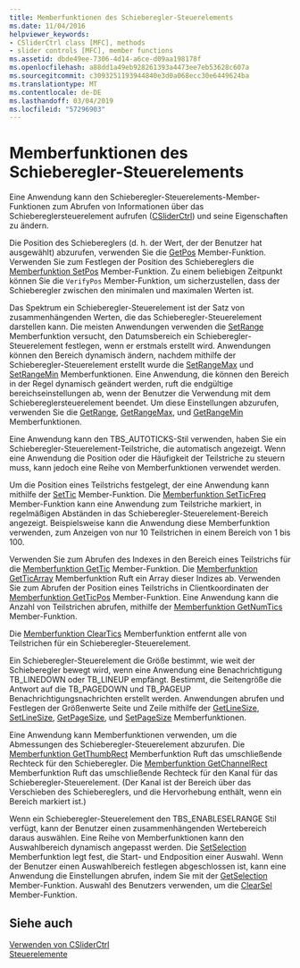 ```yaml
---
title: Memberfunktionen des Schieberegler-Steuerelements
ms.date: 11/04/2016
helpviewer_keywords:
- CSliderCtrl class [MFC], methods
- slider controls [MFC], member functions
ms.assetid: dbde49ee-7306-4d14-a6ce-d09aa198178f
ms.openlocfilehash: a88dd1a49eb928261393a4473ee7eb53628c607a
ms.sourcegitcommit: c3093251193944840e3d0a068ecc30e6449624ba
ms.translationtype: MT
ms.contentlocale: de-DE
ms.lasthandoff: 03/04/2019
ms.locfileid: "57296903"
---
```

# <a name="slider-control-member-functions"></a>Memberfunktionen des Schieberegler-Steuerelements

Eine Anwendung kann den Schieberegler-Steuerelements-Member-Funktionen zum Abrufen von Informationen über das Schiebereglersteuerelement aufrufen ([CSliderCtrl](../mfc/reference/csliderctrl-class.md)) und seine Eigenschaften zu ändern.

Die Position des Schiebereglers (d. h. der Wert, der der Benutzer hat ausgewählt) abzurufen, verwenden Sie die [GetPos](../mfc/reference/csliderctrl-class.md#getpos) Member-Funktion. Verwenden Sie zum Festlegen der Position des Schiebereglers die [Memberfunktion SetPos](../mfc/reference/csliderctrl-class.md#setpos) Member-Funktion. Zu einem beliebigen Zeitpunkt können Sie die `VerifyPos` Member-Funktion, um sicherzustellen, dass der Schieberegler zwischen den minimalen und maximalen Werten ist.

Das Spektrum ein Schieberegler-Steuerelement ist der Satz von zusammenhängenden Werten, die das Schieberegler-Steuerelement darstellen kann. Die meisten Anwendungen verwenden die [SetRange](../mfc/reference/csliderctrl-class.md#setrange) Memberfunktion versucht, den Datumsbereich ein Schieberegler-Steuerelement festlegen, wenn er erstmals erstellt wird. Anwendungen können den Bereich dynamisch ändern, nachdem mithilfe der Schieberegler-Steuerelement erstellt wurde die [SetRangeMax](../mfc/reference/csliderctrl-class.md#setrangemax) und [SetRangeMin](../mfc/reference/csliderctrl-class.md#setrangemin) Memberfunktionen. Eine Anwendung, die können den Bereich in der Regel dynamisch geändert werden, ruft die endgültige bereichseinstellungen ab, wenn der Benutzer die Verwendung mit dem Schiebereglersteuerelement beendet. Um diese Einstellungen abzurufen, verwenden Sie die [GetRange](../mfc/reference/csliderctrl-class.md#getrange), [GetRangeMax](../mfc/reference/csliderctrl-class.md#getrangemax), und [GetRangeMin](../mfc/reference/csliderctrl-class.md#getrangemin) Memberfunktionen.

Eine Anwendung kann den TBS_AUTOTICKS-Stil verwenden, haben Sie ein Schieberegler-Steuerelement-Teilstriche, die automatisch angezeigt. Wenn eine Anwendung die Position oder die Häufigkeit der Teilstriche zu steuern muss, kann jedoch eine Reihe von Memberfunktionen verwendet werden.

Um die Position eines Teilstrichs festgelegt, der eine Anwendung kann mithilfe der [SetTic](../mfc/reference/csliderctrl-class.md#settic) Member-Funktion. Die [Memberfunktion SetTicFreq](../mfc/reference/csliderctrl-class.md#setticfreq) Member-Funktion kann eine Anwendung zum Teilstriche markiert, in regelmäßigen Abständen in das Schieberegler-Steuerelement-Bereich angezeigt. Beispielsweise kann die Anwendung diese Memberfunktion verwenden, zum Anzeigen von nur 10 Teilstrichen in einem Bereich von 1 bis 100.

Verwenden Sie zum Abrufen des Indexes in den Bereich eines Teilstrichs für die [Memberfunktion GetTic](../mfc/reference/csliderctrl-class.md#gettic) Member-Funktion. Die [Memberfunktion GetTicArray](../mfc/reference/csliderctrl-class.md#getticarray) Memberfunktion Ruft ein Array dieser Indizes ab. Verwenden Sie zum Abrufen der Position eines Teilstrichs in Clientkoordinaten der [Memberfunktion GetTicPos](../mfc/reference/csliderctrl-class.md#getticpos) Member-Funktion. Eine Anwendung kann die Anzahl von Teilstrichen abrufen, mithilfe der [Memberfunktion GetNumTics](../mfc/reference/csliderctrl-class.md#getnumtics) Member-Funktion.

Die [Memberfunktion ClearTics](../mfc/reference/csliderctrl-class.md#cleartics) Memberfunktion entfernt alle von Teilstrichen für ein Schieberegler-Steuerelement.

Ein Schieberegler-Steuerelement die Größe bestimmt, wie weit der Schieberegler bewegt wird, wenn eine Anwendung eine Benachrichtigung TB_LINEDOWN oder TB_LINEUP empfängt. Bestimmt, die Seitengröße die Antwort auf die TB_PAGEDOWN und TB_PAGEUP Benachrichtigungsnachrichten erstellt werden. Anwendungen abrufen und Festlegen der Größenwerte Seite und Zeile mithilfe der [GetLineSize](../mfc/reference/csliderctrl-class.md#getlinesize), [SetLineSize](../mfc/reference/csliderctrl-class.md#setlinesize), [GetPageSize](../mfc/reference/csliderctrl-class.md#getpagesize), und [SetPageSize](../mfc/reference/csliderctrl-class.md#setpagesize) Memberfunktionen.

Eine Anwendung kann Memberfunktionen verwenden, um die Abmessungen des Schieberegler-Steuerelement abzurufen. Die [Memberfunktion GetThumbRect](../mfc/reference/csliderctrl-class.md#getthumbrect) Memberfunktion Ruft das umschließende Rechteck für den Schieberegler. Die [Memberfunktion GetChannelRect](../mfc/reference/csliderctrl-class.md#getchannelrect) Memberfunktion Ruft das umschließende Rechteck für den Kanal für das Schieberegler-Steuerelement. (Der Kanal ist der Bereich über das Verschieben des Schiebereglers, und die Hervorhebung enthält, wenn ein Bereich markiert ist.)

Wenn ein Schieberegler-Steuerelement den TBS_ENABLESELRANGE Stil verfügt, kann der Benutzer einen zusammenhängenden Wertebereich daraus auswählen. Eine Reihe von Memberfunktionen kann den Auswahlbereich dynamisch angepasst werden. Die [SetSelection](../mfc/reference/csliderctrl-class.md#setselection) Memberfunktion legt fest, die Start- und Endposition einer Auswahl. Wenn der Benutzer einen Auswahlbereich festlegen abgeschlossen ist, kann eine Anwendung die Einstellungen abrufen, indem Sie mit der [GetSelection](../mfc/reference/csliderctrl-class.md#getselection) Member-Funktion. Auswahl des Benutzers verwenden, um die [ClearSel](../mfc/reference/csliderctrl-class.md#clearsel) Member-Funktion.

## <a name="see-also"></a>Siehe auch

[Verwenden von CSliderCtrl](../mfc/using-csliderctrl.md)<br/>
[Steuerelemente](../mfc/controls-mfc.md)
